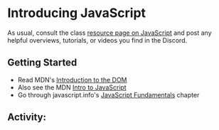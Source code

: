 # Introducing JavaScript

As usual, consult the class
[resource page on JavaScript](/resources/javascript.md) and post any helpful
overviews, tutorials, or videos you find in the Discord.

## Getting Started

- Read MDN's
  [Introduction to the DOM](https://developer.mozilla.org/en-US/docs/Web/API/Document_Object_Model/Introduction)
- Also see the MDN
  [Intro to JavaScript](https://developer.mozilla.org/en-US/docs/Learn/JavaScript)
- Go through javascript.info's
  [JavaScript Fundamentals](https://javascript.info/first-steps) chapter

## Activity:
